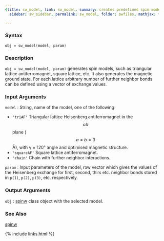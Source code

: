 ```yaml
---
{title: sw_model, link: sw_model, summary: creates predefined spin models, keywords: sample,
  sidebar: sw_sidebar, permalink: sw_model, folder: swfiles, mathjax: true}

---
```

  
### Syntax
  
`obj = sw_model(model, param)`
  
### Description
  
`obj = sw_model(model, param)` generates spin models, such as triangular
lattice antiferromagnet, square lattice, etc. It also generates the
magnetic ground state. For each lattice arbitrary number of further
neighbor bonds can be defined using a vector of exchange values.
  
### Input Arguments
  
`model`
: String, name of the model, one of the following:
  * `'triAF'`     Triangular lattice Heisenberg antiferromagnet
                  in the $$ab$$ plane ($$a=b=3$$ Å), with γ =
                  120° angle and optimised magnetic structure.
  * `'squareAF'`  Square lattice antiferromagnet.
  * `'chain'`     Chain with further neighbor interactions.
  
`param`
: Input parameters of the model, row vector which gives the values of the
  Heisenberg exchange for first, second, thirs etc. neighbor bonds stored
  in `p(1)`, `p(2)`, `p(3)`, etc. respectively.
  
### Output Arguments
  
`obj`
: [spinw](spinw) class object with the selected model.
  
### See Also
  
[spinw](spinw)
 

{% include links.html %}
